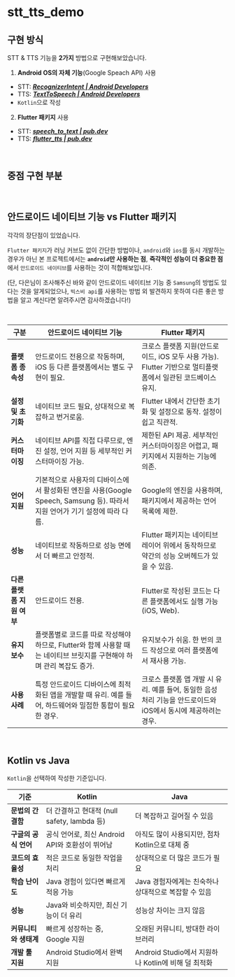 # stt_tts_demo

## 구현 방식

STT & TTS 기능을 **2가지** 방법으로 구현해보았습니다.

1. **Android OS의 자체 기능**(Google Speach API) 사용

- STT: **_[RecognizerIntent | Android Developers](https://developer.android.com/reference/android/speech/RecognizerIntent)_**
- TTS: **_[TextToSpeech | Android Developers](https://developer.android.com/reference/android/speech/tts/TextToSpeech)_**
- `Kotlin`으로 작성

2. **Flutter 패키지** 사용

- STT: **_[speech_to_text | pub.dev](https://pub.dev/packages/speech_to_text)_**
- TTS: **_[flutter_tts | pub.dev](https://pub.dev/packages/flutter_tts)_**

<br>

## 중점 구현 부분

<br>

## 안드로이드 네이티브 기능 vs Flutter 패키지

각각의 장단점이 있었습니다.

`Flutter 패키지`가 러닝 커브도 없이 간단한 방법이나, `android`와 `ios`를 동시 개발하는 경우가 아닌 본 프로젝트에서는 **`android`만 사용하는 점**, **즉각적인 성능이 더 중요한 점**에서 `안드로이드 네이티브`를 사용하는 것이 적합해보입니다.

(단, 다은님이 조사해주신 바와 같이 안드로이드 네이티브 기능 중 `Samsung`의 방법도 있다는 것을 알게되었으나, `빅스비 api`를 사용하는 방법 외 발견하지 못하여 다른 좋은 방법을 알고 계신다면 알려주시면 감사하겠습니다!)

<br>

| **구분**                  | **안드로이드 네이티브 기능**                                                                                                | **Flutter 패키지**                                                                                             |
| ------------------------- | --------------------------------------------------------------------------------------------------------------------------- | -------------------------------------------------------------------------------------------------------------- |
| **플랫폼 종속성**         | 안드로이드 전용으로 작동하며, iOS 등 다른 플랫폼에서는 별도 구현이 필요.                                                    | 크로스 플랫폼 지원(안드로이드, iOS 모두 사용 가능). Flutter 기반으로 멀티플랫폼에서 일관된 코드베이스 유지.    |
| **설정 및 초기화**        | 네이티브 코드 필요, 상대적으로 복잡하고 번거로움.                                                                           | Flutter 내에서 간단한 초기화 및 설정으로 동작. 설정이 쉽고 직관적.                                             |
| **커스터마이징**          | 네이티브 API를 직접 다루므로, 엔진 설정, 언어 지원 등 세부적인 커스터마이징 가능.                                           | 제한된 API 제공. 세부적인 커스터마이징은 어렵고, 패키지에서 지원하는 기능에 의존.                              |
| **언어 지원**             | 기본적으로 사용자의 디바이스에서 활성화된 엔진을 사용(Google Speech, Samsung 등). 따라서 지원 언어가 기기 설정에 따라 다름. | Google의 엔진을 사용하며, 패키지에서 제공하는 언어 목록에 제한.                                                |
| **성능**                  | 네이티브로 작동하므로 성능 면에서 더 빠르고 안정적.                                                                         | Flutter 패키지는 네이티브 레이어 위에서 동작하므로 약간의 성능 오버헤드가 있을 수 있음.                        |
| **다른 플랫폼 지원 여부** | 안드로이드 전용.                                                                                                            | Flutter로 작성된 코드는 다른 플랫폼에서도 실행 가능(iOS, Web).                                                 |
| **유지보수**              | 플랫폼별로 코드를 따로 작성해야 하므로, Flutter와 함께 사용할 때는 네이티브 브릿지를 구현해야 하며 관리 복잡도 증가.        | 유지보수가 쉬움. 한 번의 코드 작성으로 여러 플랫폼에서 재사용 가능.                                            |
| **사용 사례**             | 특정 안드로이드 디바이스에 최적화된 앱을 개발할 때 유리. 예를 들어, 하드웨어와 밀접한 통합이 필요한 경우.                   | 크로스 플랫폼 앱 개발 시 유리. 예를 들어, 동일한 음성 처리 기능을 안드로이드와 iOS에서 동시에 제공하려는 경우. |

<br>

## Kotlin vs Java

`Kotlin`을 선택하여 작성한 기준입니다.

| 기준                  | **Kotlin**                                      | **Java**                                             |
| --------------------- | ----------------------------------------------- | ---------------------------------------------------- |
| **문법의 간결함**     | 더 간결하고 현대적 (null safety, lambda 등)     | 더 복잡하고 길어질 수 있음                           |
| **구글의 공식 언어**  | 공식 언어로, 최신 Android API와 호환성이 뛰어남 | 아직도 많이 사용되지만, 점차 Kotlin으로 대체 중      |
| **코드의 효율성**     | 적은 코드로 동일한 작업을 처리                  | 상대적으로 더 많은 코드가 필요                       |
| **학습 난이도**       | Java 경험이 있다면 빠르게 적응 가능             | Java 경험자에게는 친숙하나 상대적으로 복잡할 수 있음 |
| **성능**              | Java와 비슷하지만, 최신 기능이 더 유리          | 성능상 차이는 크지 않음                              |
| **커뮤니티와 생태계** | 빠르게 성장하는 중, Google 지원                 | 오래된 커뮤니티, 방대한 라이브러리                   |
| **개발 툴 지원**      | Android Studio에서 완벽 지원                    | Android Studio에서 지원하나 Kotlin에 비해 덜 최적화  |
